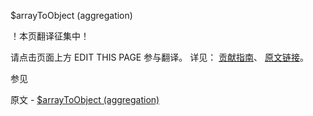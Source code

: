  $arrayToObject (aggregation)

 ！本页翻译征集中！

请点击页面上方 EDIT THIS PAGE 参与翻译。
详见：
[贡献指南]( https://github.com/JinMuInfo/MongoDB-Manual-zh/blob/master/CONTRIBUTING.md )、
[原文链接](  https://docs.mongodb.com/manual/reference/operator/aggregation/arrayToObject/  )。

 参见

原文 - [$arrayToObject (aggregation)]( https://docs.mongodb.com/manual/reference/operator/aggregation/arrayToObject/ )

